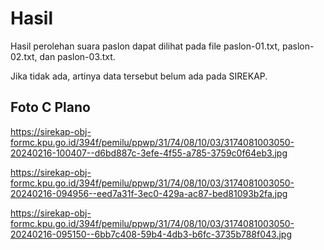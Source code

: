 # Hasil

Hasil perolehan suara paslon dapat dilihat pada file paslon-01.txt, paslon-02.txt, dan paslon-03.txt.

Jika tidak ada, artinya data tersebut belum ada pada SIREKAP.

## Foto C Plano

https://sirekap-obj-formc.kpu.go.id/394f/pemilu/ppwp/31/74/08/10/03/3174081003050-20240216-100407--d6bd887c-3efe-4f55-a785-3759c0f64eb3.jpg

https://sirekap-obj-formc.kpu.go.id/394f/pemilu/ppwp/31/74/08/10/03/3174081003050-20240216-094956--eed7a31f-3ec0-429a-ac87-bed81093b2fa.jpg

https://sirekap-obj-formc.kpu.go.id/394f/pemilu/ppwp/31/74/08/10/03/3174081003050-20240216-095150--6bb7c408-59b4-4db3-b6fc-3735b788f043.jpg
